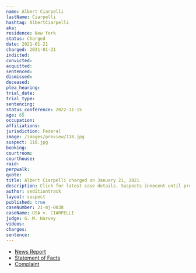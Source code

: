 ```yaml
---
name: Albert Ciarpelli
lastName: Ciarpelli
hashtag: AlbertCiarpelli
aka:
residence: New York
status: Charged
date: 2021-01-21
charged: 2021-01-21
indicted:
convicted: 
acquitted:
sentenced: 
dismissed: 
deceased:
plea_hearing:
trial_date:
trial_type:
sentencing:
status_conference: 2022-11-15
age: 65
occupation:
affiliations:
jurisdiction: Federal
image: /images/preview/118.jpg
suspect: 118.jpg
booking:
courtroom:
courthouse:
raid:
perpwalk:
quote:
title: Albert Ciarpelli charged on January 21, 2021
description: Click for latest case details. Suspects innocent until proven guilty.
author: seditiontrack
layout: suspect
published: true
caseNumber: 21-mj-0038
caseName: USA v. CIARPELLI
judge: G. M. Harvey
videos:
charges:
sentence:
---
```

- [News Report](https://www.syracuse.com/crime/2021/01/syracuse-man-charged-in-dc-riots-called-time-inside-the-capitol-a-little-adventure.html)
- [Statement of Facts](https://www.justice.gov/opa/page/file/1353446/download)
- [Complaint](https://www.justice.gov/opa/page/file/1353441/download)
